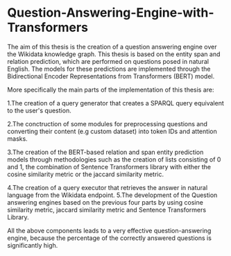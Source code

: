 # Question-Answering-Engine-with-Transformers
The aim of this thesis is the creation of a question answering engine over the Wikidata knowledge graph. 
This thesis is based on the entity span and relation prediction, which are performed on questions posed in natural English. The models for these predictions are implemented through the Bidirectional Encoder Representations from Transformers (BERT) model.

More specifically the main parts of the implementation of this thesis are:

   1.The creation of a query generator that creates a SPARQL query equivalent to the user's question.
   
   2.The conctruction of some modules for preprocessing questions and converting their content (e.g custom dataset) into token IDs and attention masks.
   
   3.The creation of the BERT-based relation and span entity prediction models through methodologies such as the creation of lists consisting of 0 and 1, the combination of Sentence Transformers library with 
   either the cosine similarity metric or the jaccard similarity metric.
   
   4.The creation of a query executor that retrieves the answer in natural language from the Wikidata endpoint.
   5.The development of the Question answering engines based on the previous four parts by using cosine similarity metric, jaccard similarity metric and Sentence Transformers Library.

All the above components leads to a very effective question-answering engine, because the percentage of the correctly answered questions is significantly high.
